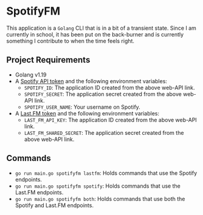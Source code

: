 # SpotifyFM
This application is a `Golang` CLI that is in a bit of a transient state. Since I am currently in school, it has been put on the back-burner and is currently something I contribute to when the time feels right.

## Project Requirements
- Golang v1.19
- A [Spotify API token](https://developer.spotify.com/documentation/web-api) and the following environment variables:
  - `SPOTIFY_ID`: The application ID created from the above web-API link.
  - `SPOTIFY_SECRET`: The application secret created from the above web-API link.
  - `SPOTIFY_USER_NAME`: Your username on Spotify.
- A [Last.FM token](https://www.last.fm/api/authentication) and the following environment variables:
  - `LAST_FM_API_KEY`: The application ID created from the above web-API link.
  - `LAST_FM_SHARED_SECRET`: The application secret created from the above web-API link.

## Commands
- `go run main.go spotifyfm lastfm`: Holds commands that use the Spotify endpoints.
- `go run main.go spotifyfm spotify`: Holds commands that use the Last.FM endpoints.
- `go run main.go spotifyfm both`: Holds commands that use both the Spotify and Last.FM endpoints.
